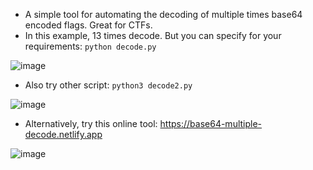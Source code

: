 + A simple tool for automating the decoding of multiple times base64 encoded flags. Great for CTFs.
+ In this example, 13 times decode. But you can specify for your requirements: `python decode.py`

![image](https://github.com/h4md153v63n/Python_Security_Codes/assets/5091265/100152f6-9dca-41a8-b2a3-134a6e73bfbc)

+ Also try other script: `python3 decode2.py`

![image](https://github.com/h4md153v63n/Python_Security_Codes/assets/5091265/b6d942e1-6c92-428a-8510-de5679e48d48)

+ Alternatively, try this online tool: https://base64-multiple-decode.netlify.app

![image](https://github.com/h4md153v63n/Bash_Scripts/assets/5091265/27a222f4-dc74-4795-ada0-86bda6fae3b6)

